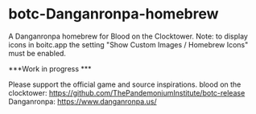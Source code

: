 # botc-Danganronpa-homebrew
A Danganronpa homebrew for Blood on the Clocktower. 
Note: to display icons in boitc.app the setting "Show Custom Images / Homebrew Icons" must be enabled.

***Work in progress *** 

Please support the official game and source inspirations.
blood on the clocktower: https://github.com/ThePandemoniumInstitute/botc-release 
Danganronpa: https://www.danganronpa.us/
